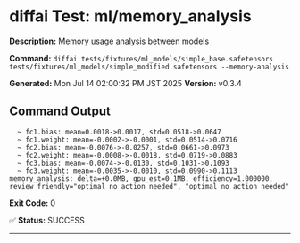 # diffai Test: ml/memory_analysis

**Description:** Memory usage analysis between models

**Command:** `diffai tests/fixtures/ml_models/simple_base.safetensors tests/fixtures/ml_models/simple_modified.safetensors --memory-analysis`

**Generated:** Mon Jul 14 02:00:32 PM JST 2025
**Version:** v0.3.4

## Command Output

```
  ~ fc1.bias: mean=0.0018->0.0017, std=0.0518->0.0647
  ~ fc1.weight: mean=-0.0002->-0.0001, std=0.0514->0.0716
  ~ fc2.bias: mean=-0.0076->-0.0257, std=0.0661->0.0973
  ~ fc2.weight: mean=-0.0008->-0.0018, std=0.0719->0.0883
  ~ fc3.bias: mean=-0.0074->-0.0130, std=0.1031->0.1093
  ~ fc3.weight: mean=-0.0035->-0.0010, std=0.0990->0.1113
memory_analysis: delta=+0.0MB, gpu_est=0.1MB, efficiency=1.000000, review_friendly="optimal_no_action_needed", "optimal_no_action_needed"
```

**Exit Code:** 0

✅ **Status:** SUCCESS

---
